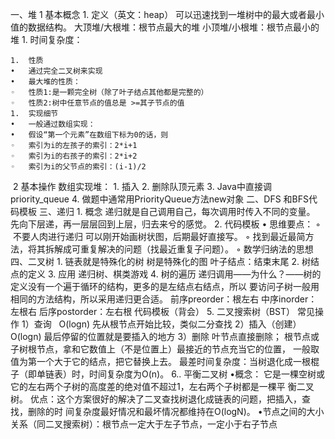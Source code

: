 一、堆
1 基本概念
	1.	定义（英文：heap）
可以迅速找到一堆树中的最大或者最小值的数据结构。
大顶堆/大根堆：根节点最大的堆
小顶堆/小根堆：根节点最小的堆
	1.	时间复杂度：


	1.	性质
	•	通过完全二叉树来实现
	•	最大堆的性质：
	◦	性质1:是一颗完全树（除了叶子结点其他都是完整的）
	◦	性质2:树中任意节点的值总是 >=其子节点的值
	1.	实现细节
	•	一般通过数组实现：
	•	假设“第一个元素”在数组下标为0的话，则
	◦	索引为i的左孩子的索引：2*i+1
	◦	索引为i的右孩子的索引：2*i+2
	◦	索引为i的父节点的索引：(i-1)/2

 2 基本操作
数组实现堆：
	1.	插入
	2.	删除队顶元素
	3.	Java中直接调priority_queue
	4.	做题中通常用PriorityQueue方法new对象
二、DFS 和BFS代码模板
三、递归
	1.	概念 
递归就是自己调用自己，每次调用时传入不同的变量。
先向下层递，再一层层回到上层，归去来兮的感觉。
	2.	代码模板
	•	思维要点：
	◦	 不要人肉进行递归
可以刚开始画树状图，后期最好直接写。
	◦	找到最近最简方法，将其拆解成可重复解决的问题（找最近重复子问题）。
	◦	数学归纳法的思想
四、二叉树
	1.	链表就是特殊化的树
		树是特殊化的图
		叶子结点：结束末尾
	2.	树结点的定义
	3.	应用
		递归树、棋类游戏
	4.	树的遍历
		递归调用——为什么？——树的定义没有一个遍于循环的结构，更多的是左结点右结点，所以		要访问子树一般用相同的方法结构，所以采用递归更合适。
		前序preorder：根左右
		中序inorder：左根右
		后序postorder：左右根
		代码模板（背会）
	5.	二叉搜索树（BST）
		常见操作
			1）查询   O(logn) 
				先从根节点开始比较，类似二分查找
			2）插入（创建）   O(logn) 
				最后停留的位置就是要插入的地方
			3）删除
				叶节点直接删除；
				根节点或子树根节点，拿和它数值上（不是位置上）最接近的节点充当它的位置，				一般取值为第一个大于它的结点，把它替换上去。
			最差时间复杂度：当树退化成一根棍子（即单链表）时，时间复杂度为O(n)。
	6..	平衡二叉树
		•概念：
			它是一棵空树或它的左右两个子树的高度差的绝对值不超过1，左右两个子树都是一棵平			衡二叉树。
			优点：这个方案很好的解决了二叉查找树退化成链表的问题，把插入，查找，删除的时			间复杂度最好情况和最坏情况都维持在O(logN)。
		•节点之间的大小关系（同二叉搜索树）：根节点一定大于左子节点，一定小于右子节点





